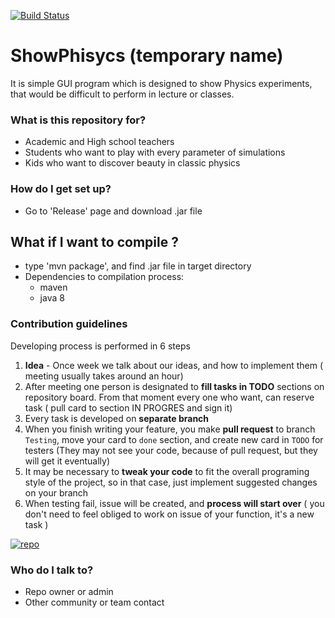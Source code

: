 [![Build Status](https://travis-ci.org/anistratenko/io-project.svg?branch=master)](https://travis-ci.org/anistratenko/io-project)

# ShowPhisycs (temporary name) #

It is simple GUI program which is designed to show Physics experiments, that would be difficult to perform in lecture or classes.

### What is this repository for? ###

 * Academic and High school teachers
 * Students who want to play with every parameter of simulations
 * Kids who want to discover beauty in classic physics

### How do I get set up? ###

 * Go to 'Release' page and download .jar file

 ## What if I want to compile ? ##
 * type 'mvn package', and find .jar file in target directory
 * Dependencies to compilation process:
    * maven
    * java 8

### Contribution guidelines ###

Developing process is performed in 6 steps
1. **Idea** - Once week we talk about our ideas, and how to implement them ( meeting usually takes around an hour)
2. After meeting one person is designated to **fill tasks in TODO** sections on repository board. From that moment every one who want, can reserve task ( pull card to section IN PROGRES and sign it)
3. Every task is developed on **separate branch** 
4. When you finish writing your feature, you make **pull request** to branch `Testing`, move your card to `done` section, and create new card in `TODO` for testers (They may not see your code, because of pull request, but they will get it eventually)
5. It may be necessary to **tweak your code** to fit the overall programing style of the project, so in that case, just implement suggested changes on your branch
6. When testing fail, issue will be created, and **process will start over** ( you don't need to feel obliged to work on issue of your function, it's a new task )

<a href="https://imgbb.com/"><img src="https://image.ibb.co/mCEXSS/repo.png" alt="repo" border="0"></a>

### Who do I talk to? ###

* Repo owner or admin
* Other community or team contact
